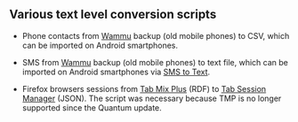 
## Various text level conversion scripts

 - Phone contacts from [Wammu](https://wammu.eu) backup (old mobile phones) to CSV, which can be imported on Android smartphones.

 - SMS from [Wammu](https://wammu.eu) backup (old mobile phones) to text file, which can be imported on Android smartphones via [SMS to Text](https://play.google.com/store/apps/details?id=com.smeiti.smstotext).

 - Firefox browsers sessions from [Tab Mix Plus](https://tabmixplus.org) (RDF) to [Tab Session Manager](https://addons.mozilla.org/de/firefox/addon/tab-session-manager) (JSON). The script was necessary because TMP is no longer supported since the Quantum update.
